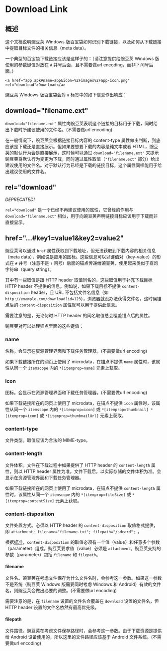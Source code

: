 # Download Link

## 概述

这个文档说明豌豆荚 Windows 版百宝袋如何识别下载链接，以及如何从下载链接中提取目标文件的相关信息（meta data）。

一个典型的百宝袋下载链接应该是这样子的：（请注意提供给豌豆荚 Windows 版使用的参数键值对放在 `#` 井号后面，且不需要做url encoding，而非 `?` 问号后面。）

	<a href="app.apk#name=app&icon=%2Fimages%2Fapp-icon.png" rel="download">Download</a>

豌豆荚 Windows 版百宝袋会对 `a` 标签中的如下信息作出响应：

## download="filename.ext"

`download="filename.ext"` 属性向豌豆荚表明这个链接的目标用于下载，同时给出下载时所建议使用的文件名。(不需要做url encoding)

在一般情况下，豌豆荚会根据链接目标内容的 content-type 属性做出判断，到底应该是下载还是直接展示。但如果要想要下载的内容是纯文本或者 HTML，豌豆荚的默认行为会是直接展示，这时候可以通过 `download="filename.ext"` 来提示豌豆荚将默认行为变更为下载，同时通过属性取值（`"filename.ext"` 部分）给出建议使用的文件名。对于默认行为已经是下载的链接目标，这个属性同样能用于给出建议使用的文件名。

## rel="download"

_DEPRECATED!_

`rel="download"` 是一个已经不再建议使用的属性，它曾经的作用与 `download="filename.ext"` 相似，用于向豌豆荚声明链接目标应该用于下载而非直接显示。

## href="...\#key1=value1&key2=value2"

豌豆荚可以通过 `href` 属性获取到下载地址，但无法获取到下载内容的相关信息（meta data），例如说是应用的图标。这些信息可以以键值对（key-value）的形式在 `#` 井号（注意不是 `?` 问号）后面的锚点传递给豌豆荚，使用起来类似于查询字符串（query string）。

其中有一些取值是跟 HTTP header 取值同名的，这些取值用于补充下载目标 HTTP header 不提供的信息。例如说，如果下载目标不提供 `content-disposition` header，且 URL 不包括文件名信息（如 `http://example.com/download?id=123`），浏览器就没办法获得文件名，这时候锚点后的 `content-disposition` 属性就可以用于提供此信息。

需要注意的是，无论何时 HTTP header 的同名取值总会覆盖锚点后的属性。

豌豆荚对可以处理锚点里面的这些键值：

### name

名称。会显示在资源管理界面和下载任务管理器。(不需要做url encoding)

如果下载链接所在的网页上使用了 microdata，在锚点不提供 `name` 属性时，该属性从同一个 `itemscope` 内的 `*[itemprop=name]` 元素上获取。

### icon

图标。会显示在资源管理界面和下载任务管理器。(不需要做url encoding)

如果下载链接所在的网页上使用了 microdata，在锚点不提供 `icon` 属性时，该属性从同一个 `itemscope` 内的 `*[itemprop=icon]` 或 `*[itemprop=thumbnail] *[itemprop=icon]` 或 `*[itemprop=thumbnailUrl]` 元素上获取。

### content-type

文件类型。取值应该为合法的 MIME-type。

### content-length

文件体积。文件在下载过程中如果提供了 HTTP header 的 `content-length` 属性，则以 HTTP header 属性为准。文件下载后，以实际存储的文件体积为准。会显示在资源管理界面和下载任务管理器。

如果下载链接所在的网页上使用了 microdata，在锚点不提供 `content-length` 属性时，该属性从同一个 `itemscope` 内的 `*[itemprop=fileSize]` 或 `*[itemprop=contentSize]` 元素上获取。

### content-disposition

文件处置方式。必须以 HTTP header 的 `content-disposition` 取值格式提供，即 `attachment; filename="filename.txt"; filepath="/sdcard"; `。

根据[标准](http://www.iana.org/assignments/mail-cont-disp/mail-cont-disp.xml)，`content-disposition` 的取值必须有一个值（value）和任意多个参数（parameter）组成。豌豆荚要求值（value）必须是 `attachment`。豌豆荚支持的参数（parameter）包括 `filename` 和 `filepath`。

#### filename

文件名。豌豆荚在考虑文件保存为什么文件名时，会参考这一参数。如果这一参数不是系统（豌豆荚 Windows 版需要同时考虑 Windows 和 Android）有效的文件名，则豌豆荚会做出必要的调整。(不需要做url encoding)

需要注意的是，在 `filename` 设置的文件名会覆盖在 `download` 设置的文件名，但 HTTP header 设置的文件名依然有最高优先级。

#### filepath

文件路径。豌豆荚在考虑文件保存路径时，会参考这一参数。由于下载资源是提供给 Android 设备使用的，所以这里的文件路径应该基于 Android 文件系统。(不需要做url encoding)

